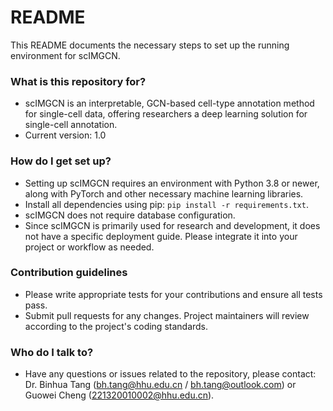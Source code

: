 # README #

This README documents the necessary steps to set up the running environment for scIMGCN.

### What is this repository for? ###

* scIMGCN is an interpretable, GCN-based cell-type annotation method for single-cell data, offering researchers a deep learning solution for single-cell annotation.
* Current version: 1.0

### How do I get set up? ###

* Setting up scIMGCN requires an environment with Python 3.8 or newer, along with PyTorch and other necessary machine learning libraries.
* Install all dependencies using pip: `pip install -r requirements.txt`.
* scIMGCN does not require database configuration.
* Since scIMGCN is primarily used for research and development, it does not have a specific deployment guide. Please integrate it into your project or workflow as needed.

### Contribution guidelines ###

* Please write appropriate tests for your contributions and ensure all tests pass.
* Submit pull requests for any changes. Project maintainers will review according to the project's coding standards.

### Who do I talk to? ###

* Have any questions or issues related to the repository, please contact: Dr. Binhua Tang (bh.tang@hhu.edu.cn / bh.tang@outlook.com) or Guowei Cheng (221320010002@hhu.edu.cn).
